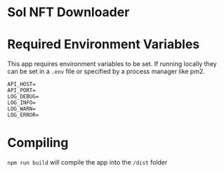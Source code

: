 # Sol NFT Downloader

# Required Environment Variables
This app requires environment variables to be set. If running locally they can be set in a `.env` file or specified by a process manager like pm2.

```
API_HOST=
API_PORT=
LOG_DEBUG=
LOG_INFO=
LOG_WARN=
LOG_ERROR=
```

# Compiling
`npm run build` will compile the app into the `/dist` folder
